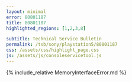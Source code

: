 ```yaml
---
layout: minimal
error: 80801187
title: 80801187
highlighted_regions: [1,2,3,8]

subtitle: Technical Service Bulletin
permalink: /tsb/sony/playstation5/80801187
css: /assets/css/highlight_page.css
js: /assets/js/consoleservicetool.js
---
```


{% include_relative MemoryInterfaceError.md %}
